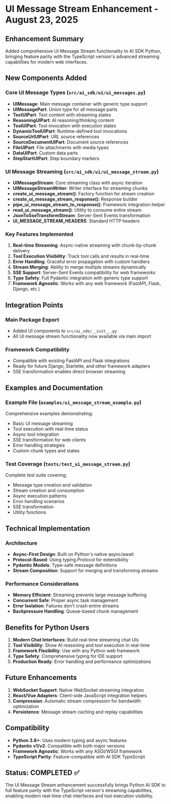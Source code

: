 # UI Message Stream Enhancement - August 23, 2025

## Enhancement Summary

Added comprehensive UI Message Stream functionality to AI SDK Python, bringing feature parity with the TypeScript version's advanced streaming capabilities for modern web interfaces.

## New Components Added

### Core UI Message Types (`src/ai_sdk/ui/ui_messages.py`)
- **UIMessage**: Main message container with generic type support
- **UIMessagePart**: Union type for all message parts
- **TextUIPart**: Text content with streaming states
- **ReasoningUIPart**: AI reasoning/thinking content
- **ToolUIPart**: Tool invocation with execution states
- **DynamicToolUIPart**: Runtime-defined tool invocations
- **SourceUrlUIPart**: URL source references
- **SourceDocumentUIPart**: Document source references  
- **FileUIPart**: File attachments with media types
- **DataUIPart**: Custom data parts
- **StepStartUIPart**: Step boundary markers

### UI Message Streaming (`src/ai_sdk/ui/ui_message_stream.py`)
- **UIMessageStream**: Core streaming class with async iteration
- **UIMessageStreamWriter**: Writer interface for streaming chunks
- **create_ui_message_stream()**: Factory function for stream creation
- **create_ui_message_stream_response()**: Response builder
- **pipe_ui_message_stream_to_response()**: Framework integration helper
- **read_ui_message_stream()**: Utility to consume entire stream
- **JsonToSseTransformStream**: Server-Sent Events transformation
- **UI_MESSAGE_STREAM_HEADERS**: Standard HTTP headers

### Key Features Implemented

1. **Real-time Streaming**: Async-native streaming with chunk-by-chunk delivery
2. **Tool Execution Visibility**: Track tool calls and results in real-time
3. **Error Handling**: Graceful error propagation with custom handlers
4. **Stream Merging**: Ability to merge multiple streams dynamically
5. **SSE Support**: Server-Sent Events compatibility for web frameworks
6. **Type Safety**: Full Pydantic integration with generic type support
7. **Framework Agnostic**: Works with any web framework (FastAPI, Flask, Django, etc.)

## Integration Points

### Main Package Export
- Added UI components to `src/ai_sdk/__init__.py`
- All UI message stream functionality now available via main import

### Framework Compatibility  
- Compatible with existing FastAPI and Flask integrations
- Ready for future Django, Starlette, and other framework adapters
- SSE transformation enables direct browser streaming

## Examples and Documentation

### Example File (`examples/ui_message_stream_example.py`)
Comprehensive examples demonstrating:
- Basic UI message streaming
- Tool execution with real-time status
- Async tool integration
- SSE transformation for web clients
- Error handling strategies
- Custom chunk types and states

### Test Coverage (`tests/test_ui_message_stream.py`)
Complete test suite covering:
- Message type creation and validation
- Stream creation and consumption  
- Async execution patterns
- Error handling scenarios
- SSE transformation
- Utility functions

## Technical Implementation

### Architecture
- **Async-First Design**: Built on Python's native async/await
- **Protocol-Based**: Using typing.Protocol for extensibility
- **Pydantic Models**: Type-safe message definitions
- **Stream Composition**: Support for merging and transforming streams

### Performance Considerations
- **Memory Efficient**: Streaming prevents large message buffering
- **Concurrent Safe**: Proper async task management
- **Error Isolation**: Failures don't crash entire streams
- **Backpressure Handling**: Queue-based chunk management

## Benefits for Python Users

1. **Modern Chat Interfaces**: Build real-time streaming chat UIs
2. **Tool Visibility**: Show AI reasoning and tool execution in real-time  
3. **Framework Flexibility**: Use with any Python web framework
4. **Type Safety**: Comprehensive typing for IDE support
5. **Production Ready**: Error handling and performance optimizations

## Future Enhancements

1. **WebSocket Support**: Native WebSocket streaming integration
2. **React/Vue Adapters**: Client-side JavaScript integration helpers
3. **Compression**: Automatic stream compression for bandwidth optimization
4. **Persistence**: Message stream caching and replay capabilities

## Compatibility

- **Python 3.8+**: Uses modern typing and async features
- **Pydantic v1/v2**: Compatible with both major versions
- **Framework Agnostic**: Works with any ASGI/WSGI framework
- **TypeScript Parity**: Feature-compatible with AI SDK TypeScript

## Status: COMPLETED ✅

The UI Message Stream enhancement successfully brings Python AI SDK to full feature parity with the TypeScript version's streaming capabilities, enabling modern real-time chat interfaces and tool execution visibility.